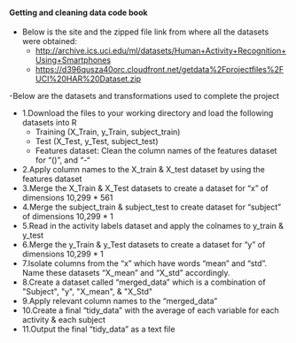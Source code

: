 #### Getting and cleaning data code book

- Below is the site and the zipped file link from where all the datasets were obtained:
  - http://archive.ics.uci.edu/ml/datasets/Human+Activity+Recognition+Using+Smartphones
  - https://d396qusza40orc.cloudfront.net/getdata%2Fprojectfiles%2FUCI%20HAR%20Dataset.zip

-Below are the datasets and transformations used to complete the project
- 1.Download the files to your working directory and load the following datasets into R
  - Training (X_Train, y_Train, subject_train)
  - Test (X_Test, y_Test, subject_test)
  - Features dataset: Clean the column names of the features dataset for “()”, and “-“
- 2.Apply column names to the X_train & X_test dataset by using the features dataset
- 3.Merge the X_Train & X_Test datasets to create a dataset for “x” of dimensions 10,299 * 561
- 4.Merge the subject_train & subject_test to create dataset for “subject” of dimensions 10,299 * 1
- 5.Read in the activity labels dataset and apply the colnames to y_train & y_test
- 6.Merge the y_Train & y_Test datasets to create a dataset for “y” of dimensions 10,299 * 1
- 7.Isolate columns from the “x” which have words “mean” and “std”. Name these datasets “X_mean” and “X_std” accordingly.
- 8.Create a dataset called “merged_data” which is a combination of "Subject", "y", "X_mean", & "X_Std"
- 9.Apply relevant column names to the “merged_data”
- 10.Create a final “tidy_data” with the average of each variable for each activity & each subject
- 11.Output the final “tidy_data” as a text file


